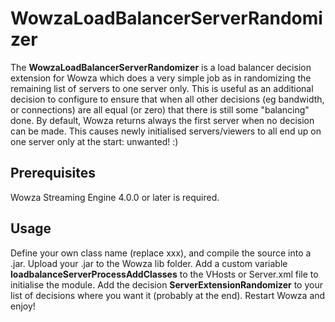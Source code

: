 # WowzaLoadBalancerServerRandomizer
The **WowzaLoadBalancerServerRandomizer** is a load balancer decision extension for Wowza which does a very simple job as in randomizing the remaining list of servers to one server only. This is useful as an additional decision to configure to ensure that when all other decisions (eg bandwidth, or connections) are all equal (or zero) that there is still some "balancing" done. By default, Wowza returns always the first server when no decision can be made. This causes newly initialised servers/viewers to all end up on one server only at the start: unwanted! :)

## Prerequisites
Wowza Streaming Engine 4.0.0 or later is required.

## Usage
Define your own class name (replace xxx), and compile the source into a .jar.
Upload your .jar to the Wowza lib folder.
Add a custom variable **loadbalanceServerProcessAddClasses** to the VHosts or Server.xml file to initialise the module.
Add the decision **ServerExtensionRandomizer** to your list of decisions where you want it (probably at the end).
Restart Wowza and enjoy!
